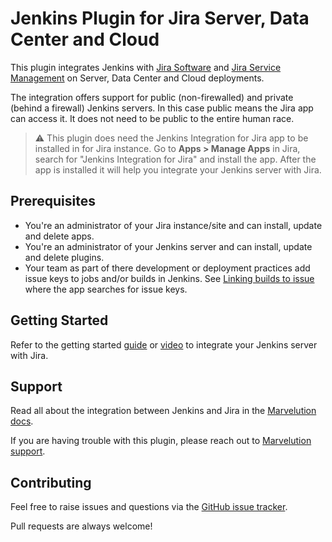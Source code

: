 # Jenkins Plugin for Jira Server, Data Center and Cloud

This plugin integrates Jenkins with [Jira Software](https://www.atlassian.com/software/jira) 
and [Jira Service Management](https://www.atlassian.com/software/jira/service-management/features/service-desk) on Server, Data Center 
and Cloud deployments.

The integration offers support for public (non-firewalled) and private (behind a firewall) Jenkins servers. In this case public means 
the Jira app can access it. It does not need to be public to the entire human race.

> :warning: This plugin does need the Jenkins Integration for Jira app to be installed in for Jira instance. Go to **Apps > Manage Apps**
> in Jira, search for "Jenkins Integration for Jira" and install the app. After the app is installed it will help you integrate your 
> Jenkins server with Jira.
     
## Prerequisites

- You're an administrator of your Jira instance/site and can install, update and delete apps.
- You're an administrator of your Jenkins server and can install, update and delete plugins.
- Your team as part of there development or deployment practices add issue keys to jobs and/or builds in Jenkins.
  See [Linking builds to issue](https://docs.marvelution.com/jji/cloud/data-synchronization/#linking-builds-to-issues) where the app 
  searches for issue keys. 

## Getting Started

Refer to the getting started [guide](https://docs.marvelution.com/jji/cloud/) or [video](https://youtu.be/KxlVIJlQ4To) to integrate your 
Jenkins server with Jira. 

## Support

Read all about the integration between Jenkins and Jira in the [Marvelution docs](https://docs.marvelution.com/jji/).

If you are having trouble with this plugin, please reach out to [Marvelution support](https://getsupport.marvelution.com/).

## Contributing

Feel free to raise issues and questions via the [GitHub issue tracker](https://github.com/jenkinsci/jira-integration-plugin/issues).

Pull requests are always welcome!
